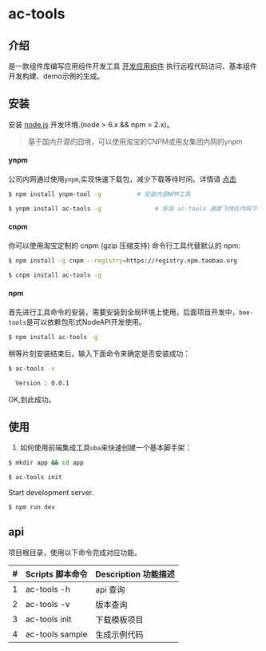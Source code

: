# ac-tools


## 介绍

是一款组件库编写应用组件开发工具 [开发应用组件](https://github.com/tinper-acs) 执行远程代码访问、基本组件开发构建、demo示例的生成。


## 安装

安装 [node.js](https://nodejs.org) 开发环境.(node > 6.x && npm > 2.x)。

> 基于国内开源的囧境，可以使用淘宝的CNPM或用友集团内网的ynpm

#### ynpm

公司内网通过使用`ynpm`,实现快速下载包，减少下载等待时间。详情请 [点击](https://github.com/iuap-design/ynpm-tool)

```bash
$ npm install ynpm-tool -g          # 安装内部NPM工具

$ ynpm install ac-tools -g               # 安装 ac-tools 速度飞快在内网下
```

#### cnpm

你可以使用淘宝定制的 cnpm (gzip 压缩支持) 命令行工具代替默认的 npm:
```bash
$ npm install -g cnpm --registry=https://registry.npm.taobao.org

$ cnpm install ac-tools -g
```

#### npm

首先进行工具命令的安装，需要安装到全局环境上使用，后面项目开发中，`bee-tools`是可以依赖包形式NodeAPI开发使用。
```bash
$ npm install ac-tools -g
```
稍等片刻安装结束后，输入下面命令来确定是否安装成功：

```bash
$ ac-tools -v

  Version : 0.0.1

```
OK,到此成功。


## 使用

1. 如何使用前端集成工具`uba`来快速创建一个基本脚手架：

```bash
$ mkdir app && cd app

$ ac-tools init
```

Start development server.
```bash
$ npm run dev
```

## api


项目根目录，使用以下命令完成对应功能。

| # | Scripts 脚本命令 | Description 功能描述 |
| --- | --- | --- |
| 1 | ac-tools -h | api 查询 |
| 2 | ac-tools -v | 版本查询 |
| 3 | ac-tools init | 下载模板项目|
| 4 | ac-tools sample | 生成示例代码 |
